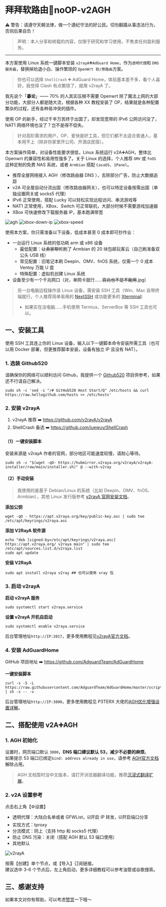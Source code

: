 # 拜拜软路由👋noOP-v2AGH

⚠️ 警告：请遵守天朝法律，做一个遵纪守法的好公民。切勿翻牆从事违法行为，否则后果自负！  
> 声明：本人分享和转载的内容，仅限于研究和学习使用，不售卖任何盈利服务。
---
本方案使用 Linux 系统一键脚本安装 `v2rayA`➕`AdGuard Home`，作为`透明代理`和 `DNS服务器`，替换掉劝退小白、操作繁琐的 `OpenWrt 软/旁路由`方案。 
> 你也可以选择 `ShellCrash` ➕ AdGuard Home，体验基本差不多，看个人喜好。我觉得 Clash 有点繁琐了，就用 v2rayA 了。

我先说个「**暴论**」—— 70% 的人其实压根不需要 Openwrt 除了魔法上网的大部分功能，大部分人都是随大流，根据各种 XX 教程安装了 OP，结果就是各种配置繁杂的过程，还有各种易冲突的插件。  

使用 OP 的新手，经过千辛万苦终于出国了，却发现宽带的 IPv6 公网访问没了，NAT1 网络环境也没了？岂不是得不偿失。  
> 针对高阶需求的用户，OP、爱快是好工具，但它们都不太适合普通人，基本用不上（除非你家里开公司、开酒店民宿）。  

本方案操作简单，对设备性能要求很低，Linux 系统运行 v2A➕AGH，整体比 Openwrt 的兼容性和易用性强多了。关于 Linux 的选择，个人推荐 `OMV` 或 `fnOS` 这种定制的免费 NAS 系统，或者 `Armbian` 搭配 `CasaOS`、`1Panel`。
- 推荐全屋网络接入 AGH（修改路由器 DNS ），去除部分广告，防止大数据追踪
- v2A 可全屋自动分流出国（修改路由器网关），也可以特定设备按需出国（单独设置网关或 socks5 代理）
- IPv6 正常使用，搭配 Lucky 可以轻松实现远程访问、串流游戏等
- NAT1 正常使用，XBox、Switch 可正常联机，大部分时候不需要游戏加速器
- XBox 可快速修改下载服务器 IP，基本跑满带宽

![agh](https://github.com/juneix/noOP-AGHv2/assets/81808039/bcd3a018-f1ce-434b-9047-f1907f4e83ee)
![xbox-down-ip](https://github.com/juneix/noOP-AGHv2/assets/81808039/efec34fb-0653-4293-85ac-d266fd04f829)
![xbox-speed](https://github.com/juneix/noOP-AGHv2/assets/81808039/38ffa48c-4201-4593-babe-cb3d1a8eb69b)

使用本方案，你只需准备以下设备，低成本甚至 0 成本即可抄作业：

- 一台运行 Linux 系统的低功耗 arm 或 x86 设备
  - 最低配置：~~让卖家帮忙~~刷了 Armbian 的 20 块包邮玩客云（自己刷准备双公头 USB 线）
  - 常见配置：旧笔记本刷 Deepin、OMV、fnOS 系统，仅需一个 0 成本 Ventoy 万能 U 盘
  - 特殊配置：虚拟机创建 Linux 系统
- 设备至少有一个千兆网口（对，单网卡就行……~~百兆也不是不能用~~.jpg）

> 另一台电脑远程操作该 Linux 设备，需安装  SSH 工具（Win、Mac 自带终端就行，个人推荐简单易用的 [NextSSH](https://codemutex.com/) 或功能更多的 [Xterminal](https://www.terminal.icu/))
> - 如果实在没电脑……手机使用 Termius、ServerBox 等 SSH 工具也可以。

## 一、安装工具
使用 SSH 工具连上你的 Linux 设备，输入以下一键脚本命令安装所需工具（也可以用 Docker 部署，但更推荐脚本安装，设备有独立 IP 且没有 NAT）。

### 1. 选装 Github520
请确保你的网络可以顺利访问 Github，我提供一个 [Github520](https://github.com/521xueweihan/GitHub520) 项目供参考，如果还不行请自己解决。  
```
sudo sh -c 'sed -i "/# GitHub520 Host Start/Q" /etc/hosts && curl https://raw.hellogithub.com/hosts >> /etc/hosts'
```

### 2. 安装 v2rayA
1. v2rayA 推荐 ➡️ https://github.com/v2rayA/v2rayA  
2. ShellCrash 备选 ➡️ https://github.com/juewuy/ShellCrash

#### （1）一键安装脚本
安装来源是 v2rayA 作者的官网，部分地区可能速度较慢，请耐心等待。  
```
sudo sh -c "$(wget -qO- https://hubmirror.v2raya.org/v2rayA/v2rayA-installer/raw/main/installer.sh)" @ --with-v2ray
```  
#### （2）手动安装
> 我使用的是基于 Debian/Linux 的系统（比如 Deepin、OMV、fnOS、Armbian），其他 Linux 发行版参考 [v2rayA 官网安装文档](https://v2raya.org/docs/prologue/installation/)。  

**添加公钥**
```
wget -qO - https://apt.v2raya.org/key/public-key.asc | sudo tee /etc/apt/keyrings/v2raya.asc
```
**添加 V2RayA 软件源**
```
echo "deb [signed-by=/etc/apt/keyrings/v2raya.asc] https://apt.v2raya.org/ v2raya main" | sudo tee /etc/apt/sources.list.d/v2raya.list
sudo apt update
```
**安装 V2RayA**
```
sudo apt install v2raya v2ray ## 也可以使用 xray 包
```

### 3. 启动 v2rayA
**启动 v2rayA 服务**  
```
sudo systemctl start v2raya.service
```
**设置 v2rayA 开机自启动**  
```
sudo systemctl enable v2raya.service
```

后台管理地址`http://IP:2017`，更多使用教程见[v2rayA官方文档](https://v2raya.org)。

### 4. 安装 AdGuardHome
GitHub 项目地址 ➡️ https://github.com/AdguardTeam/AdGuardHome  

**一键安装脚本**  
```
curl -s -S -L https://raw.githubusercontent.com/AdguardTeam/AdGuardHome/master/scripts/install.sh | sh -s -- -v
```  

后台管理地址`http://IP:3000`，更多使用教程见 P3TERX 大佬的[AGH优化增强设置详解](https://p3terx.com/archives/use-adguard-home-to-build-dns-to-prevent-pollution-and-remove-ads-2.html)。

## 二、搭配使用 v2A➕AGH
### 1. AGH 初始化
设置时，网页端口默认 `3000`，**DNS 端口建议默认 53，减少不必要的麻烦**。  
如果提示 53 端口已绑定`bind: address already in use`，请参考 [AGH官方文档](https://adguard-dns.io/kb/zh-CN/adguard-home/faq/#bindinuse) 解除占用。  
> AGH 文档暂时没中文版本，请打开浏览器翻译功能，推荐[沉浸式翻译扩展](https://immersivetranslate.com/)。

### 2. v2A 设置参考
点击右上角【⚙️设置】  
- 透明代理：大陆白名单或者 GFWList，☑️开启 IP 转发，☑️开启端口分享
- 实现方式：tproxy
- 分流模式：同上（支持 http 和 socks5 代理）
- 防止 DNS 污染：关闭（搭配 AGH 默认 53 端口使用）
- 其他默认

![v2rayA](https://github.com/juneix/noOP-v2AGH/assets/81808039/497f4eb9-9dc1-426d-9e73-81d427e8d477)

按需【创建】单个节点，或【导入】订阅链接。  
建议选中 3-6 个节点后，左上角启动，更多详细教程可以参考油管或谷歌搜索。

## 三、感谢支持
如果本文对你有帮助，可以考虑[赞赏](https://5nav.eu.org/wx-zsm.webp)一下哦～
